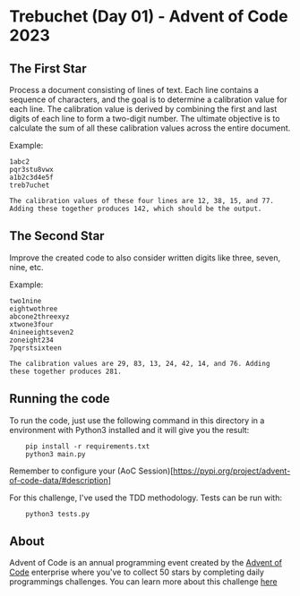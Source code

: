 # Trebuchet (Day 01) - Advent of Code 2023 

## The First Star
Process a document consisting of lines of text. Each line contains a sequence of characters, and the goal is to determine a calibration value for each line. The calibration value is derived by combining the first and last digits of each line to form a two-digit number. The ultimate objective is to calculate the sum of all these calibration values across the entire document. 

Example:
```
1abc2
pqr3stu8vwx
a1b2c3d4e5f
treb7uchet

The calibration values of these four lines are 12, 38, 15, and 77. Adding these together produces 142, which should be the output.
```


## The Second Star
Improve the created code to also consider written digits like three, seven, nine, etc.

Example:
```
two1nine
eightwothree
abcone2threexyz
xtwone3four
4nineeightseven2
zoneight234
7pqrstsixteen

The calibration values are 29, 83, 13, 24, 42, 14, and 76. Adding these together produces 281.
```

## Running the code
To run the code, just use the following command in this directory in a environment with Python3 installed and it will give you the result:
```
    pip install -r requirements.txt
    python3 main.py
```
Remember to configure your (AoC Session)[https://pypi.org/project/advent-of-code-data/#description]

For this challenge, I've used the TDD methodology. Tests can be run with:
```
    python3 tests.py
```

## About
Advent of Code is an annual programming event created by the [Advent of Code](https://adventofcode.com) enterprise where you've to collect 50 stars by completing daily programmings challenges. You can learn more about this challenge [here](https://adventofcode.com/2023/day/1)
